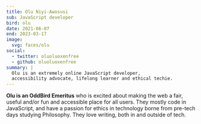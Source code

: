 ```yaml
---
title: Olu Niyi-Awosusi
sub: JavaScript developer
bird: olu
date: 2021-06-07
end: 2023-03-17
image:
  svg: faces/olu
social:
  - twitter: oluoluoxenfree
  - github: oluoluoxenfree
summary: |
  Olu is an extremely online JavaScript developer,
  accessibility advocate, lifelong learner and ethical techie.
---
```


**Olu is an OddBird Emeritus**
who is excited about making the web a fair, useful and/or fun and accessible
place for all users. They mostly code in JavaScript, and have a passion for
ethics in technology borne from pre-tech days studying Philosophy. They love
writing, both in and outside of tech.
